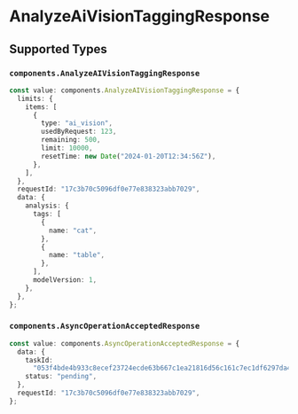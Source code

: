 # AnalyzeAiVisionTaggingResponse


## Supported Types

### `components.AnalyzeAIVisionTaggingResponse`

```typescript
const value: components.AnalyzeAIVisionTaggingResponse = {
  limits: {
    items: [
      {
        type: "ai_vision",
        usedByRequest: 123,
        remaining: 500,
        limit: 10000,
        resetTime: new Date("2024-01-20T12:34:56Z"),
      },
    ],
  },
  requestId: "17c3b70c5096df0e77e838323abb7029",
  data: {
    analysis: {
      tags: [
        {
          name: "cat",
        },
        {
          name: "table",
        },
      ],
      modelVersion: 1,
    },
  },
};
```

### `components.AsyncOperationAcceptedResponse`

```typescript
const value: components.AsyncOperationAcceptedResponse = {
  data: {
    taskId:
      "053f4bde4b933c8ecef23724ecde63b667c1ea21816d56c161c7ec1df6297da4b43109625650e9edf0f42152cc4cc32c8ad57824ac75ba8e05020f827c415559ac1248076a2d72c0a73af0479cca77eb",
    status: "pending",
  },
  requestId: "17c3b70c5096df0e77e838323abb7029",
};
```

